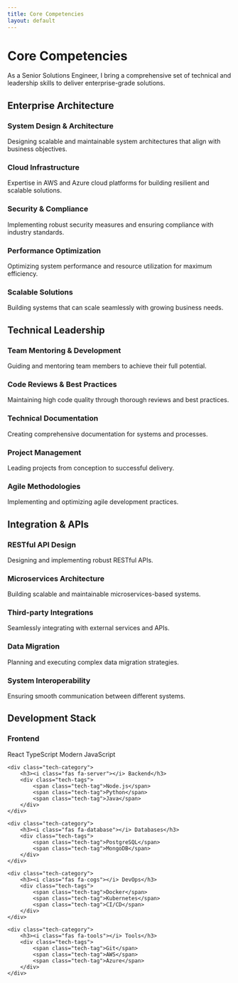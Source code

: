 ```yaml
---
title: Core Competencies
layout: default
---
```


# Core Competencies

As a Senior Solutions Engineer, I bring a comprehensive set of technical and leadership skills to deliver enterprise-grade solutions.

## Enterprise Architecture

<div class="competency-grid">
    <div class="competency-card">
        <i class="fas fa-sitemap"></i>
        <h3>System Design & Architecture</h3>
        <p>Designing scalable and maintainable system architectures that align with business objectives.</p>
    </div>
    <div class="competency-card">
        <i class="fas fa-cloud"></i>
        <h3>Cloud Infrastructure</h3>
        <p>Expertise in AWS and Azure cloud platforms for building resilient and scalable solutions.</p>
    </div>
    <div class="competency-card">
        <i class="fas fa-shield-alt"></i>
        <h3>Security & Compliance</h3>
        <p>Implementing robust security measures and ensuring compliance with industry standards.</p>
    </div>
    <div class="competency-card">
        <i class="fas fa-tachometer-alt"></i>
        <h3>Performance Optimization</h3>
        <p>Optimizing system performance and resource utilization for maximum efficiency.</p>
    </div>
    <div class="competency-card">
        <i class="fas fa-expand-arrows-alt"></i>
        <h3>Scalable Solutions</h3>
        <p>Building systems that can scale seamlessly with growing business needs.</p>
    </div>
</div>

## Technical Leadership

<div class="competency-grid">
    <div class="competency-card">
        <i class="fas fa-users"></i>
        <h3>Team Mentoring & Development</h3>
        <p>Guiding and mentoring team members to achieve their full potential.</p>
    </div>
    <div class="competency-card">
        <i class="fas fa-code"></i>
        <h3>Code Reviews & Best Practices</h3>
        <p>Maintaining high code quality through thorough reviews and best practices.</p>
    </div>
    <div class="competency-card">
        <i class="fas fa-book"></i>
        <h3>Technical Documentation</h3>
        <p>Creating comprehensive documentation for systems and processes.</p>
    </div>
    <div class="competency-card">
        <i class="fas fa-tasks"></i>
        <h3>Project Management</h3>
        <p>Leading projects from conception to successful delivery.</p>
    </div>
    <div class="competency-card">
        <i class="fas fa-sync"></i>
        <h3>Agile Methodologies</h3>
        <p>Implementing and optimizing agile development practices.</p>
    </div>
</div>

## Integration & APIs

<div class="competency-grid">
    <div class="competency-card">
        <i class="fas fa-plug"></i>
        <h3>RESTful API Design</h3>
        <p>Designing and implementing robust RESTful APIs.</p>
    </div>
    <div class="competency-card">
        <i class="fas fa-cubes"></i>
        <h3>Microservices Architecture</h3>
        <p>Building scalable and maintainable microservices-based systems.</p>
    </div>
    <div class="competency-card">
        <i class="fas fa-handshake"></i>
        <h3>Third-party Integrations</h3>
        <p>Seamlessly integrating with external services and APIs.</p>
    </div>
    <div class="competency-card">
        <i class="fas fa-exchange-alt"></i>
        <h3>Data Migration</h3>
        <p>Planning and executing complex data migration strategies.</p>
    </div>
    <div class="competency-card">
        <i class="fas fa-network-wired"></i>
        <h3>System Interoperability</h3>
        <p>Ensuring smooth communication between different systems.</p>
    </div>
</div>

## Development Stack

<div class="tech-stack">
    <div class="tech-category">
        <h3><i class="fas fa-laptop-code"></i> Frontend</h3>
        <div class="tech-tags">
            <span class="tech-tag">React</span>
            <span class="tech-tag">TypeScript</span>
            <span class="tech-tag">Modern JavaScript</span>
        </div>
    </div>
    
    <div class="tech-category">
        <h3><i class="fas fa-server"></i> Backend</h3>
        <div class="tech-tags">
            <span class="tech-tag">Node.js</span>
            <span class="tech-tag">Python</span>
            <span class="tech-tag">Java</span>
        </div>
    </div>
    
    <div class="tech-category">
        <h3><i class="fas fa-database"></i> Databases</h3>
        <div class="tech-tags">
            <span class="tech-tag">PostgreSQL</span>
            <span class="tech-tag">MongoDB</span>
        </div>
    </div>
    
    <div class="tech-category">
        <h3><i class="fas fa-cogs"></i> DevOps</h3>
        <div class="tech-tags">
            <span class="tech-tag">Docker</span>
            <span class="tech-tag">Kubernetes</span>
            <span class="tech-tag">CI/CD</span>
        </div>
    </div>
    
    <div class="tech-category">
        <h3><i class="fas fa-tools"></i> Tools</h3>
        <div class="tech-tags">
            <span class="tech-tag">Git</span>
            <span class="tech-tag">AWS</span>
            <span class="tech-tag">Azure</span>
        </div>
    </div>
</div> 
